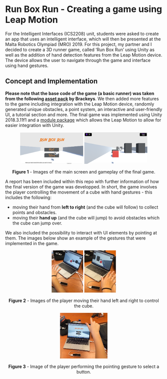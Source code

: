 # Run Box Run - Creating a game using Leap Motion

For the Intelligent Interfaces (ICS2208) unit, students were asked to create an app that uses an intelligent interface, which will then be presented at the Malta Robotics Olympiad (MRO) 2019. For this project, my partner and I decided to create a 3D runner game, called ‘Run Box Run’ using Unity as well as the addition of hand detection features from the Leap Motion device. The device allows the user to navigate through the game and interface using hand gestures.

## Concept and Implementation
<b>Please note that the base code of the game (a basic runner) was taken from the following <a href="https://devassets.com/assets/how-to-make-a-video-game/">asset pack</a> by Brackeys</b>. We then added more features to the game including integration with the Leap Motion device, randomly generated unique obstacles, a point system, an interactive and user-friendly UI, a tutorial section and more. The final game was implemented using Unity 2018.3.11f1 and a <a href="https://developer.leapmotion.com/unity">module package</a> which allows the Leap Motion to allow for easier integration with Unity.

<p align="center">
  <img src="https://github.com/valerija-h/ICS2208-Assignment/blob/main/Images/MainScreen.png" width="40%"/>
  <img src="https://github.com/valerija-h/ICS2208-Assignment/blob/main/Images/Gameplay.png" width="40%"/>
</p>
<p align="center"><b>Figure 1</b> - Images of the main screen and gameplay of the final game.</p>

A report has been included within this repo with further information of how the final version of the game was developped. In short, the game involves the player controlling the movement of a cube with hand gestures - this includes the following:

<ul>
<li>moving their hand from <b>left to right</b> (and the cube will follow) to collect points and obstacles.</li>
<li>moving their <b>hand up</b> (and the cube will jump) to avoid obstacles which the cube can jump over.</li>
</ul>

We also included the possibility to interact with UI elements by pointing at them. The images below show an example of the gestures that were implemented in the game.

<p align="center">
  <img src="https://github.com/valerija-h/ICS2208-Assignment/blob/main/Images/Hand-Left.png" width="20%"/>
  <img src="https://github.com/valerija-h/ICS2208-Assignment/blob/main/Images/Hand-Right.png" width="20%"/>
</p>
<p align="center"><b>Figure 2</b> - Images of the player moving their hand left and right to control the cube.</p>

<p align="center">
  <img src="https://github.com/valerija-h/ICS2208-Assignment/blob/main/Images/Hand-Point.png" width="30%"/>
</p>
<p align="center"><b>Figure 3</b> - Image of the player performing the pointing gesture to select a button.</p>

